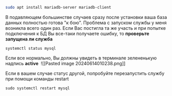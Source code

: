 ``` bash
sudo apt install mariadb-server mariadb-client
```

В подавляющем большинстве случаев сразу после установки ваша база данных полностью готова "к бою". Проблема с запуском службы у меня возникла всего один раз. Если Вас постигла та же участь и при попытке подключения к БД Вы все-таки получаете ошибку, то **проверьте запущена ли служба**

```
systemctl status mysql
```

Если все нормально, Вы должны увидеть в терминале зелененькую надпись **active** 
![[Pasted image 20240614010238.png]]

Если в вашем случае статус другой, попробуйте перезапустить службу при помощи команды restart

```
sudo systemctl restart mysql
```